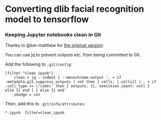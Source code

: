 # Converting dlib facial recognition model to tensorflow

### Keeping Jupyter notebooks clean in Git

Thanks to @bw-matthew for [the original version](https://gist.github.com/pbugnion/ea2797393033b54674af#gistcomment-2189236):

You can use jq to prevent outputs etc. from being committed to Git.

Add the following to `.git/config`:

```
[filter "clean_ipynb"]
    clean = jq --indent 1 --monochrome-output '. + if .metadata.git.suppress_outputs | not then { cells: [.cells[] | . + if .cell_type == \"code\" then { outputs: [], execution_count: null } else {} end ] } else {} end'
    smudge = cat
```

Then, add this to `.git/info/attributes`:

```
*.ipynb  filter=clean_ipynb
```
